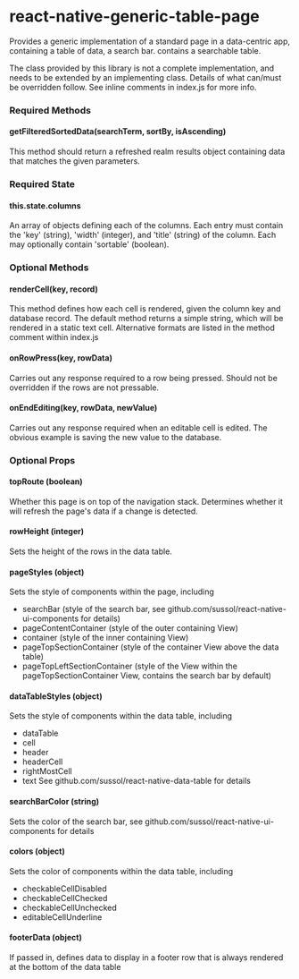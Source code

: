 # react-native-generic-table-page

Provides a generic implementation of a standard page in a data-centric app, containing a table of data, a search bar.
contains a searchable table.

The class provided by this library is not a complete implementation, and needs to be extended by an implementing class. Details of what can/must be overridden follow. See inline comments in index.js for more info.

### Required Methods

#### getFilteredSortedData(searchTerm, sortBy, isAscending)
This method should return a refreshed realm results object containing data that matches the given parameters.

### Required State

#### this.state.columns
An array of objects defining each of the columns. Each entry must contain the 'key' (string), 'width' (integer), and 'title' (string) of the column. Each may optionally contain 'sortable' (boolean).

### Optional Methods

#### renderCell(key, record)
This method defines how each cell is rendered, given the column key and database record. The default method returns a simple string, which will be rendered in a static text cell. Alternative formats are listed in the method comment within index.js

#### onRowPress(key, rowData)
Carries out any response required to a row being pressed. Should not be overridden if the rows are not pressable.

#### onEndEditing(key, rowData, newValue)
Carries out any response required when an editable cell is edited. The obvious example is saving the new value to the database.

### Optional Props

#### topRoute (boolean)
Whether this page is on top of the navigation stack. Determines whether it will refresh the page's data if a change is detected.

#### rowHeight (integer)
Sets the height of the rows in the data table.

#### pageStyles (object)
Sets the style of components within the page, including
* searchBar (style of the search bar, see github.com/sussol/react-native-ui-components for details)
* pageContentContainer (style of the outer containing View)
* container (style of the inner containing View)
* pageTopSectionContainer (style of the container View above the data table)
* pageTopLeftSectionContainer (style of the View within the pageTopSectionContainer View, contains the search bar by default)

#### dataTableStyles (object)
Sets the style of components within the data table, including
* dataTable
* cell
* header
* headerCell
* rightMostCell
* text
See github.com/sussol/react-native-data-table for details

#### searchBarColor (string)
Sets the color of the search bar, see github.com/sussol/react-native-ui-components for details

#### colors (object)
Sets the color of components within the data table, including
* checkableCellDisabled
* checkableCellChecked
* checkableCellUnchecked
* editableCellUnderline

#### footerData (object)
If passed in, defines data to display in a footer row that is always rendered at the bottom of the
data table
